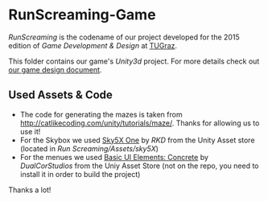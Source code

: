 # RunScreaming-Game

*RunScreaming* is the codename of our project developed for the 2015 edition of *Game Development & Design* at [TUGraz](https://tugraz.at).

This folder contains our game's *Unity3d* project. For more details check out [our game design document](https://github.com/RunScreaming/gamedo).

## Used Assets & Code

* The code for generating the mazes is taken from http://catlikecoding.com/unity/tutorials/maze/. Thanks for allowing us to use it!
* For the Skybox we used [Sky5X One](https://www.assetstore.unity3d.com/en/#!/content/6332) by *RKD* from the Unity Asset store (located in *Run Screaming/Assets/sky5X*)
* For the menues we used [Basic UI Elements: Concrete](https://www.assetstore.unity3d.com/en/#!/content/48833) by *DualCorStudios* from the Uniy Asset Store (not on the repo, you need to install it in order to build the project)

Thanks a lot!
